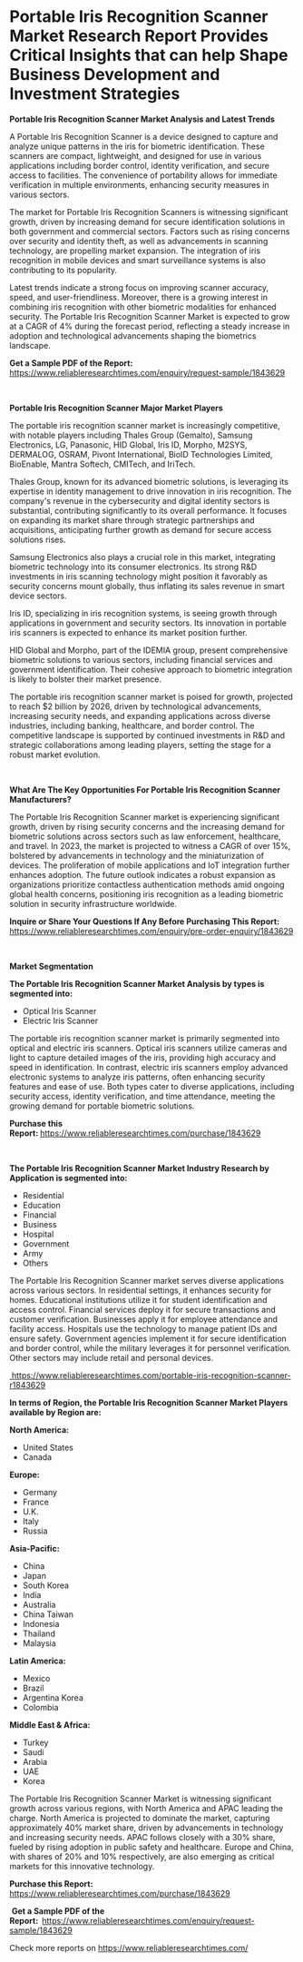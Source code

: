 <p><h1>Portable Iris Recognition Scanner Market Research Report Provides Critical Insights that can help Shape Business Development and Investment Strategies</h1></p><p><strong>Portable Iris Recognition Scanner Market Analysis and Latest Trends</strong></p>
<p><p>A Portable Iris Recognition Scanner is a device designed to capture and analyze unique patterns in the iris for biometric identification. These scanners are compact, lightweight, and designed for use in various applications including border control, identity verification, and secure access to facilities. The convenience of portability allows for immediate verification in multiple environments, enhancing security measures in various sectors.</p><p>The market for Portable Iris Recognition Scanners is witnessing significant growth, driven by increasing demand for secure identification solutions in both government and commercial sectors. Factors such as rising concerns over security and identity theft, as well as advancements in scanning technology, are propelling market expansion. The integration of iris recognition in mobile devices and smart surveillance systems is also contributing to its popularity.</p><p>Latest trends indicate a strong focus on improving scanner accuracy, speed, and user-friendliness. Moreover, there is a growing interest in combining iris recognition with other biometric modalities for enhanced security. The Portable Iris Recognition Scanner Market is expected to grow at a CAGR of 4% during the forecast period, reflecting a steady increase in adoption and technological advancements shaping the biometrics landscape.</p></p>
<p><strong>Get a Sample PDF of the Report:&nbsp;</strong> <a href="https://www.reliableresearchtimes.com/enquiry/request-sample/1843629?utm_campaign=3088&utm_medium=2&utm_source=Github&utm_content=ia&utm_term=12042025&utm_id=portable-iris-recognition-scanner">https://www.reliableresearchtimes.com/enquiry/request-sample/1843629</a></p>
<p>&nbsp;</p>
<p><strong>Portable Iris Recognition Scanner Major Market Players</strong></p>
<p><p>The portable iris recognition scanner market is increasingly competitive, with notable players including Thales Group (Gemalto), Samsung Electronics, LG, Panasonic, HID Global, Iris ID, Morpho, M2SYS, DERMALOG, OSRAM, Pivont International, BioID Technologies Limited, BioEnable, Mantra Softech, CMITech, and IriTech. </p><p>Thales Group, known for its advanced biometric solutions, is leveraging its expertise in identity management to drive innovation in iris recognition. The company's revenue in the cybersecurity and digital identity sectors is substantial, contributing significantly to its overall performance. It focuses on expanding its market share through strategic partnerships and acquisitions, anticipating further growth as demand for secure access solutions rises.</p><p>Samsung Electronics also plays a crucial role in this market, integrating biometric technology into its consumer electronics. Its strong R&D investments in iris scanning technology might position it favorably as security concerns mount globally, thus inflating its sales revenue in smart device sectors.</p><p>Iris ID, specializing in iris recognition systems, is seeing growth through applications in government and security sectors. Its innovation in portable iris scanners is expected to enhance its market position further. </p><p>HID Global and Morpho, part of the IDEMIA group, present comprehensive biometric solutions to various sectors, including financial services and government identification. Their cohesive approach to biometric integration is likely to bolster their market presence.</p><p>The portable iris recognition scanner market is poised for growth, projected to reach $2 billion by 2026, driven by technological advancements, increasing security needs, and expanding applications across diverse industries, including banking, healthcare, and border control. The competitive landscape is supported by continued investments in R&D and strategic collaborations among leading players, setting the stage for a robust market evolution.</p></p>
<p>&nbsp;</p>
<p><strong>What Are The Key Opportunities For Portable Iris Recognition Scanner Manufacturers?</strong></p>
<p><p>The Portable Iris Recognition Scanner market is experiencing significant growth, driven by rising security concerns and the increasing demand for biometric solutions across sectors such as law enforcement, healthcare, and travel. In 2023, the market is projected to witness a CAGR of over 15%, bolstered by advancements in technology and the miniaturization of devices. The proliferation of mobile applications and IoT integration further enhances adoption. The future outlook indicates a robust expansion as organizations prioritize contactless authentication methods amid ongoing global health concerns, positioning iris recognition as a leading biometric solution in security infrastructure worldwide.</p></p>
<p><strong>Inquire or Share Your Questions If Any Before Purchasing This Report:</strong> <a href="https://www.reliableresearchtimes.com/enquiry/pre-order-enquiry/1843629?utm_campaign=3088&utm_medium=2&utm_source=Github&utm_content=ia&utm_term=12042025&utm_id=portable-iris-recognition-scanner">https://www.reliableresearchtimes.com/enquiry/pre-order-enquiry/1843629</a></p>
<p>&nbsp;</p>
<p><strong>Market Segmentation</strong></p>
<p><strong>The Portable Iris Recognition Scanner Market Analysis by types is segmented into:</strong></p>
<p><ul><li>Optical Iris Scanner</li><li>Electric Iris Scanner</li></ul></p>
<p><p>The portable iris recognition scanner market is primarily segmented into optical and electric iris scanners. Optical iris scanners utilize cameras and light to capture detailed images of the iris, providing high accuracy and speed in identification. In contrast, electric iris scanners employ advanced electronic systems to analyze iris patterns, often enhancing security features and ease of use. Both types cater to diverse applications, including security access, identity verification, and time attendance, meeting the growing demand for portable biometric solutions.</p></p>
<p><strong>Purchase this Report:&nbsp;</strong><a href="https://www.reliableresearchtimes.com/purchase/1843629?utm_campaign=3088&utm_medium=2&utm_source=Github&utm_content=ia&utm_term=12042025&utm_id=portable-iris-recognition-scanner">https://www.reliableresearchtimes.com/purchase/1843629</a></p>
<p>&nbsp;</p>
<p><strong>The Portable Iris Recognition Scanner Market Industry Research by Application is segmented into:</strong></p>
<p><ul><li>Residential</li><li>Education</li><li>Financial</li><li>Business</li><li>Hospital</li><li>Government</li><li>Army</li><li>Others</li></ul></p>
<p><p>The Portable Iris Recognition Scanner market serves diverse applications across various sectors. In residential settings, it enhances security for homes. Educational institutions utilize it for student identification and access control. Financial services deploy it for secure transactions and customer verification. Businesses apply it for employee attendance and facility access. Hospitals use the technology to manage patient IDs and ensure safety. Government agencies implement it for secure identification and border control, while the military leverages it for personnel verification. Other sectors may include retail and personal devices.</p></p>
<p><a href="https://www.reliableresearchtimes.com/portable-iris-recognition-scanner-r1843629?utm_campaign=3088&utm_medium=2&utm_source=Github&utm_content=ia&utm_term=12042025&utm_id=portable-iris-recognition-scanner">&nbsp;https://www.reliableresearchtimes.com/portable-iris-recognition-scanner-r1843629</a></p>
<p><strong>In terms of Region, the Portable Iris Recognition Scanner Market Players available by Region are:</strong></p>
<p>
    <p> <strong> North America: </strong>
        <ul>
            <li>United States</li>
            <li>Canada</li>
        </ul>
        </p> 
    <p> <strong> Europe: </strong>
        <ul>
            <li>Germany</li>
            <li>France</li>
            <li>U.K.</li>
            <li>Italy</li>
            <li>Russia</li>
        </ul>
        </p> 
    <p> <strong> Asia-Pacific: </strong>
        <ul>
            <li>China</li>
            <li>Japan</li>
            <li>South Korea</li>
            <li>India</li>
            <li>Australia</li>
            <li>China Taiwan</li>
            <li>Indonesia</li>
            <li>Thailand</li>
            <li>Malaysia</li>
        </ul>
        </p> 
    <p> <strong> Latin America: </strong>
        <ul>
            <li>Mexico</li>
            <li>Brazil</li>
            <li>Argentina Korea</li>
            <li>Colombia</li>
        </ul>
        </p> 
    <p> <strong> Middle East & Africa: </strong>
        <ul>
            <li>Turkey</li>
            <li>Saudi</li>
            <li>Arabia</li>
            <li>UAE</li>
            <li>Korea</li>
        </ul>
    </p>
    </p>
<p><p>The Portable Iris Recognition Scanner Market is witnessing significant growth across various regions, with North America and APAC leading the charge. North America is projected to dominate the market, capturing approximately 40% market share, driven by advancements in technology and increasing security needs. APAC follows closely with a 30% share, fueled by rising adoption in public safety and healthcare. Europe and China, with shares of 20% and 10% respectively, are also emerging as critical markets for this innovative technology.</p></p>
<p><strong>Purchase this Report: </strong><a href="https://www.reliableresearchtimes.com/purchase/1843629?utm_campaign=3088&utm_medium=2&utm_source=Github&utm_content=ia&utm_term=12042025&utm_id=portable-iris-recognition-scanner">https://www.reliableresearchtimes.com/purchase/1843629</a></p>
<p>&nbsp;<strong>Get a Sample PDF of the Report:&nbsp;&nbsp;</strong><a href="https://www.reliableresearchtimes.com/enquiry/request-sample/1843629?utm_campaign=3088&utm_medium=2&utm_source=Github&utm_content=ia&utm_term=12042025&utm_id=portable-iris-recognition-scanner">https://www.reliableresearchtimes.com/enquiry/request-sample/1843629</a></p>
<p><strong></strong></p>
<p>Check more reports on <a href="https://www.reliableresearchtimes.com/?utm_campaign=3088&utm_medium=2&utm_source=Github&utm_content=ia&utm_term=12042025&utm_id=portable-iris-recognition-scanner">https://www.reliableresearchtimes.com/</a></p>